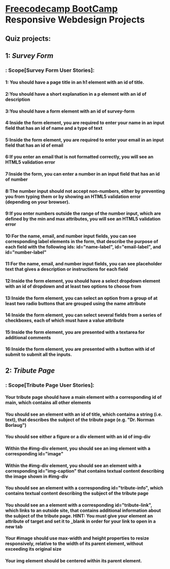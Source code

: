 # [Freecodecamp BootCamp](https://www.freecodecamp.org)<br>Responsive Webdesign Projects

## Quiz projects:

## 1: ***Survey Form*** 

### : Scope[Survey Form  User Stories]:

#### 1: You should have a page title in an h1 element with an id of title.

#### 2:You should have a short explanation in a p element with an id of description

#### 3:You should have a form element with an id of survey-form

#### 4:Inside the form element, you are required to enter your name in an input field that has an id of name and a type of text

#### 5:Inside the form element, you are required to enter your email in an input field that has an id of email

#### 6:If you enter an email that is not formatted correctly, you will see an HTML5 validation error

#### 7:Inside the form, you can enter a number in an input field that has an id of number

#### 8:The number input should not accept non-numbers, either by preventing you from typing them or by showing an HTML5 validation error (depending on your browser).

#### 9:If you enter numbers outside the range of the number input, which are defined by the min and max attributes, you will see an HTML5 validation error

#### 10:For the name, email, and number input fields, you can see corresponding label elements in the form, that describe the purpose of each field with the following ids: id="name-label", id="email-label", and id="number-label"

#### 11:For the name, email, and number input fields, you can see placeholder text that gives a description or instructions for each field

#### 12:Inside the form element, you should have a select dropdown element with an id of dropdown and at least two options to choose from

#### 13:Inside the form element, you can select an option from a group of at least two radio buttons that are grouped using the name attribute

#### 14:Inside the form element, you can select several fields from a series of checkboxes, each of which must have a value attribute

#### 15:Inside the form element, you are presented with a textarea for additional comments

#### 16:Inside the form element, you are presented with a button with id of submit to submit all the inputs.


## 2: ***Tribute Page*** 

### : Scope[Tribute Page User Stories]:

#### Your tribute page should have a main element with a corresponding id of main, which contains all other elements

#### You should see an element with an id of title, which contains a string (i.e. text), that describes the subject of the tribute page (e.g. "Dr. Norman Borlaug")

#### You should see either a figure or a div element with an id of img-div

#### Within the #img-div element, you should see an img element with a corresponding id="image"

#### Within the #img-div element, you should see an element with a corresponding id="img-caption" that contains textual content describing the image shown in #img-div

#### You should see an element with a corresponding id="tribute-info", which contains textual content describing the subject of the tribute page

#### You should see an a element with a corresponding id="tribute-link", which links to an outside site, that contains additional information about the subject of the tribute page. HINT: You must give your element an attribute of target and set it to _blank in order for your link to open in a new tab

#### Your #image should use max-width and height properties to resize responsively, relative to the width of its parent element, without exceeding its original size

#### Your img element should be centered within its parent element.
 

